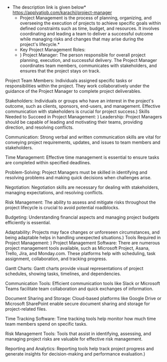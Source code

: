 * The description link is given below*
  https://applyatjob.com/karachi/project-manager
  * Project Management is the process of planning, organizing, and overseeing the execution of projects to achieve specific goals within defined constraints such as time, budget, and resources. It involves coordinating and leading a team to deliver a successful outcome while managing risks and changes that may arise during the project's lifecycle.*
  * Key Project Management Roles:
  * ) Project Manager: The person responsible for overall project planning, execution, and successful delivery. The Project Manager coordinates team members, communicates with stakeholders, and ensures that the project stays on track.

Project Team Members: Individuals assigned specific tasks or responsibilities within the project. They work collaboratively under the guidance of the Project Manager to complete project deliverables.

Stakeholders: Individuals or groups who have an interest in the project's outcome, such as clients, sponsors, end-users, and management. Effective communication with stakeholders is crucial for project success.)
Skills Needed to Succeed in Project Management:
) Leadership: Project Managers should be capable of leading and motivating their teams, providing direction, and resolving conflicts.

Communication: Strong verbal and written communication skills are vital for conveying project requirements, updates, and issues to team members and stakeholders.

Time Management: Effective time management is essential to ensure tasks are completed within specified deadlines.

Problem-Solving: Project Managers must be skilled in identifying and resolving problems and making quick decisions when challenges arise.

Negotiation: Negotiation skills are necessary for dealing with stakeholders, managing expectations, and resolving conflicts.

Risk Management: The ability to assess and mitigate risks throughout the project lifecycle is crucial to avoid potential roadblocks.

Budgeting: Understanding financial aspects and managing project budgets efficiently is essential.

Adaptability: Projects may face changes or unforeseen circumstances, and being adaptable helps in handling unexpected situations.)
Tools Required in Project Management:
) Project Management Software: There are numerous project management tools available, such as Microsoft Project, Asana, Trello, Jira, and Monday.com. These platforms help with scheduling, task assignment, collaboration, and tracking progress.

Gantt Charts: Gantt charts provide visual representations of project schedules, showing tasks, timelines, and dependencies.

Communication Tools: Efficient communication tools like Slack or Microsoft Teams facilitate team collaboration and quick exchanges of information.

Document Sharing and Storage: Cloud-based platforms like Google Drive or Microsoft SharePoint enable secure document sharing and storage for project-related files.

Time Tracking Software: Time tracking tools help monitor how much time team members spend on specific tasks.

Risk Management Tools: Tools that assist in identifying, assessing, and managing project risks are valuable for effective risk management.

Reporting and Analytics: Reporting tools help track project progress and generate insights for decision-making and performance evaluation.)
